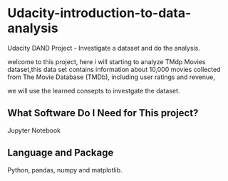 # Udacity-introduction-to-data-analysis
Udacity DAND Project - Investigate a dataset and do the analysis.

welcome to this project, here i will starting to analyze TMdp Movies dataset,this data set contains information about 10,000 movies collected from The Movie Database (TMDb), including user ratings and revenue, 

we will use the learned consepts to investgate the dataset.

## What Software Do I Need for This project?

Jupyter Notebook

## Language and Package

Python, pandas, numpy and matplotlib.

